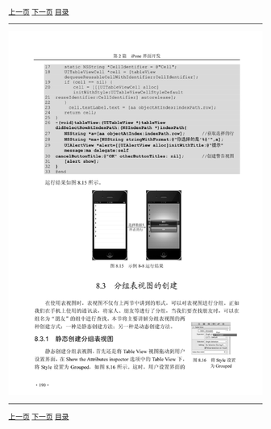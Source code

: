 [上一页](201.md) [下一页](203.md) [目录](../README.md)

***

![202](../images/202.png)

***

[上一页](201.md) [下一页](203.md) [目录](../README.md)